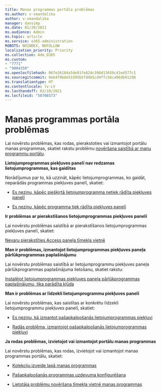 ```yaml
---
title: Manas programmas portāla problēmas
ms.author: v-smandalika
author: v-smandalika
manager: dansimp
ms.date: 01/20/2021
ms.audience: Admin
ms.topic: article
ms.service: o365-administration
ROBOTS: NOINDEX, NOFOLLOW
localization_priority: Priority
ms.collection: Adm_O365
ms.custom:
- "7771"
- "9004350"
ms.openlocfilehash: 067e26184a5de81fe824c398d13659c41ed577c1
ms.sourcegitcommit: 0eb4f9bde53395b5fd4b5cd4ffc56ca96db91298
ms.translationtype: HT
ms.contentlocale: lv-LV
ms.lasthandoff: 03/10/2021
ms.locfileid: "50708573"
---
```

# <a name="myapps-portal-issues"></a>Manas programmas portāla problēmas

Lai novērstu problēmas, kas rodas, pierakstoties vai izmantojot portālu manas programmas, skatiet rakstu problēmu [novēršana saistībā ar manu programmu portālu](https://docs.microsoft.com/azure/active-directory/user-help/my-apps-portal-end-user-troubleshoot).

**Lietojumprogrammas piekļuves panelī nav redzamas lietojumprogrammas, kas gaidītas**

Norādījumus par to, kā uzzināt, kāpēc lietojumprogrammas, ko gaidāt, neparādās programmas piekļuves panelī, skatiet:

- [Es nezinu, kāpēc piešķirtā lietojumprogramma netiek rādīta piekļuves panelī](https://docs.microsoft.com/azure/active-directory/manage-apps/application-sign-in-other-problem-access-panel)
     
- [Es nezinu, kāpēc programma tiek rādīta piekļuves panelī](https://docs.microsoft.com/azure/active-directory/manage-apps/application-sign-in-other-problem-access-panel)

**Ir problēmas ar pierakstīšanos lietojumprogrammas piekļuves panelī**

Lai novērstu problēmas saistībā ar pierakstīšanos lietojumprogrammas piekļuves panelī, skatiet:

[Nevaru pierakstīties Access paneļa tīmekļa vietnē](https://docs.microsoft.com/azure/active-directory/manage-apps/application-sign-in-other-problem-access-panel)

**Man ir problēmas, izmantojot lietojumprogrammas piekļuves paneļa pārlūkprogrammas paplašinājumu**

Lai novērstu problēmas saistībā ar lietojumprogrammu piekļuves paneļa pārlūkprogrammas paplašinājuma lietošanu, skatiet rakstu:

[Instalējot lietojumprogrammas piekļuves paneļa pārlūkprogrammas paplašinājumu, tika parādīta kļūda](https://docs.microsoft.com/azure/active-directory/application-access-panel-extension-problem-installing/)

**Man ir problēmas ar līdzekli lietojumprogrammu piekļuves panelī**

Lai novērstu problēmas, kas saistītas ar konkrētu līdzekli lietojumprogrammu piekļuves panelī, skatiet:

- [Es nezinu, kā izmantot pašapkalpošanās lietojumprogrammas piekļuvi](https://docs.microsoft.com/azure/active-directory/manage-apps/access-panel-manage-self-service-access) 

- [Radās problēma, izmantojot pašapkalpošanās lietojumprogrammas piekļuvi](https://docs.microsoft.com/azure/active-directory/manage-apps/access-panel-manage-self-service-access)
    
**Ja rodas problēmas, izvietojot vai izmantojot portālu manas programmas**

Lai novērstu problēmas, kas rodas, izvietojot vai izmantojot manas programmas portālu, skatiet:

- [Kolekciju izveide lapā manas programmas](https://docs.microsoft.com/azure/active-directory/manage-apps/access-panel-collections) 
    
- [Pašapkalpošanās programmas uzdevuma konfigurēšana](https://docs.microsoft.com/azure/active-directory/manage-apps/manage-self-service-access)
     
- [Lietotāja problēmu novēršana tīmekļa vietnē manas programmas](https://docs.microsoft.com/azure/active-directory/user-help/my-apps-portal-end-user-troubleshoot)



